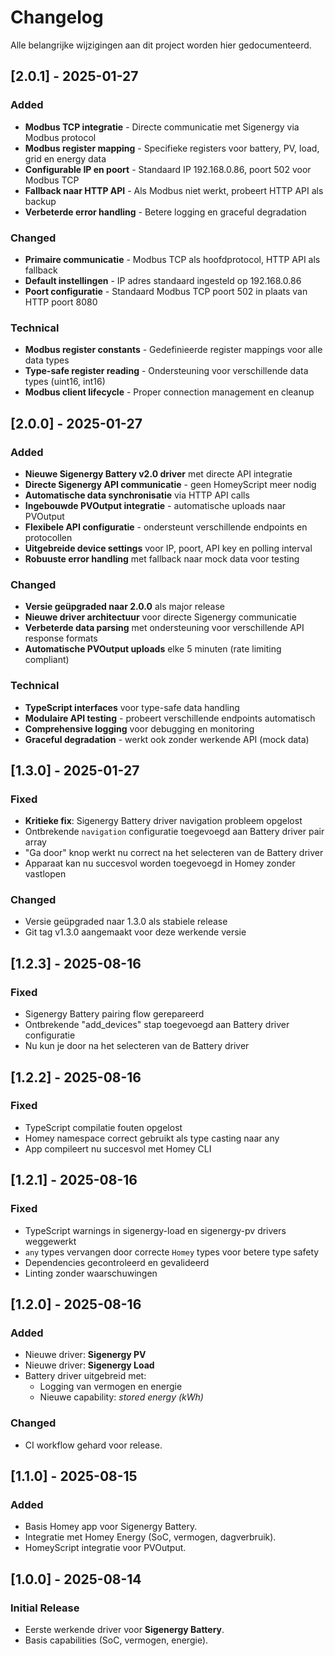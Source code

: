 # Changelog

Alle belangrijke wijzigingen aan dit project worden hier gedocumenteerd.

## [2.0.1] - 2025-01-27
### Added
- **Modbus TCP integratie** - Directe communicatie met Sigenergy via Modbus protocol
- **Modbus register mapping** - Specifieke registers voor battery, PV, load, grid en energy data
- **Configurable IP en poort** - Standaard IP 192.168.0.86, poort 502 voor Modbus TCP
- **Fallback naar HTTP API** - Als Modbus niet werkt, probeert HTTP API als backup
- **Verbeterde error handling** - Betere logging en graceful degradation

### Changed
- **Primaire communicatie** - Modbus TCP als hoofdprotocol, HTTP API als fallback
- **Default instellingen** - IP adres standaard ingesteld op 192.168.0.86
- **Poort configuratie** - Standaard Modbus TCP poort 502 in plaats van HTTP poort 8080

### Technical
- **Modbus register constants** - Gedefinieerde register mappings voor alle data types
- **Type-safe register reading** - Ondersteuning voor verschillende data types (uint16, int16)
- **Modbus client lifecycle** - Proper connection management en cleanup

## [2.0.0] - 2025-01-27
### Added
- **Nieuwe Sigenergy Battery v2.0 driver** met directe API integratie
- **Directe Sigenergy API communicatie** - geen HomeyScript meer nodig
- **Automatische data synchronisatie** via HTTP API calls
- **Ingebouwde PVOutput integratie** - automatische uploads naar PVOutput
- **Flexibele API configuratie** - ondersteunt verschillende endpoints en protocollen
- **Uitgebreide device settings** voor IP, poort, API key en polling interval
- **Robuuste error handling** met fallback naar mock data voor testing

### Changed
- **Versie geüpgraded naar 2.0.0** als major release
- **Nieuwe driver architectuur** voor directe Sigenergy communicatie
- **Verbeterde data parsing** met ondersteuning voor verschillende API response formats
- **Automatische PVOutput uploads** elke 5 minuten (rate limiting compliant)

### Technical
- **TypeScript interfaces** voor type-safe data handling
- **Modulaire API testing** - probeert verschillende endpoints automatisch
- **Comprehensive logging** voor debugging en monitoring
- **Graceful degradation** - werkt ook zonder werkende API (mock data)

## [1.3.0] - 2025-01-27
### Fixed
- **Kritieke fix**: Sigenergy Battery driver navigation probleem opgelost
- Ontbrekende `navigation` configuratie toegevoegd aan Battery driver pair array
- "Ga door" knop werkt nu correct na het selecteren van de Battery driver
- Apparaat kan nu succesvol worden toegevoegd in Homey zonder vastlopen

### Changed
- Versie geüpgraded naar 1.3.0 als stabiele release
- Git tag v1.3.0 aangemaakt voor deze werkende versie

## [1.2.3] - 2025-08-16
### Fixed
- Sigenergy Battery pairing flow gerepareerd
- Ontbrekende "add_devices" stap toegevoegd aan Battery driver configuratie
- Nu kun je door na het selecteren van de Battery driver

## [1.2.2] - 2025-08-16
### Fixed
- TypeScript compilatie fouten opgelost
- Homey namespace correct gebruikt als type casting naar any
- App compileert nu succesvol met Homey CLI

## [1.2.1] - 2025-08-16
### Fixed
- TypeScript warnings in sigenergy-load en sigenergy-pv drivers weggewerkt
- `any` types vervangen door correcte `Homey` types voor betere type safety
- Dependencies gecontroleerd en gevalideerd
- Linting zonder waarschuwingen

## [1.2.0] - 2025-08-16
### Added
- Nieuwe driver: **Sigenergy PV**
- Nieuwe driver: **Sigenergy Load**
- Battery driver uitgebreid met:
  - Logging van vermogen en energie
  - Nieuwe capability: *stored energy (kWh)*

### Changed
- CI workflow gehard voor release.

## [1.1.0] - 2025-08-15
### Added
- Basis Homey app voor Sigenergy Battery.
- Integratie met Homey Energy (SoC, vermogen, dagverbruik).
- HomeyScript integratie voor PVOutput.

## [1.0.0] - 2025-08-14
### Initial Release
- Eerste werkende driver voor **Sigenergy Battery**.
- Basis capabilities (SoC, vermogen, energie).
